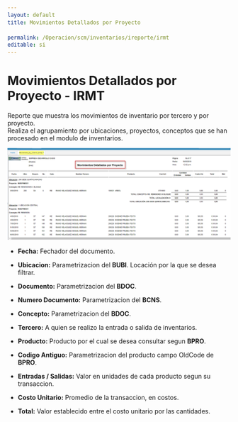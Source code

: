 ```yaml
---
layout: default
title: Movimientos Detallados por Proyecto

permalink: /Operacion/scm/inventarios/ireporte/irmt
editable: si
---
```


# Movimientos Detallados por Proyecto - IRMT

Reporte que muestra los movimientos de inventario por tercero y por proyecto.  
Realiza el agrupamiento por ubicaciones, proyectos, conceptos que se han procesado en el modulo de inventarios.

![](irmt1.png)

* **Fecha:** Fechador del documento.  
* **Ubicacion:** Parametrizacion del **BUBI**.  Locación por la que se desea filtrar.  
* **Documento:** Parametrizacion del **BDOC**.  
* **Numero Documento:** Parametrizacion del **BCNS**.    
* **Concepto:** Parametrizacion del **BDOC**.  
* **Tercero:** A quien se realizo la entrada o salida de inventarios.  
* **Producto:** Producto por el cual se desea consultar segun **BPRO**.  

* **Codigo Antiguo:** Parametrizacion del producto campo OldCode de **BPRO**.  
* **Entradas / Salidas:** Valor en unidades de cada producto segun su transaccion.  
* **Costo Unitario:** Promedio de la transaccion, en costos.  
* **Total:** Valor establecido entre el costo unitario por las cantidades.  









